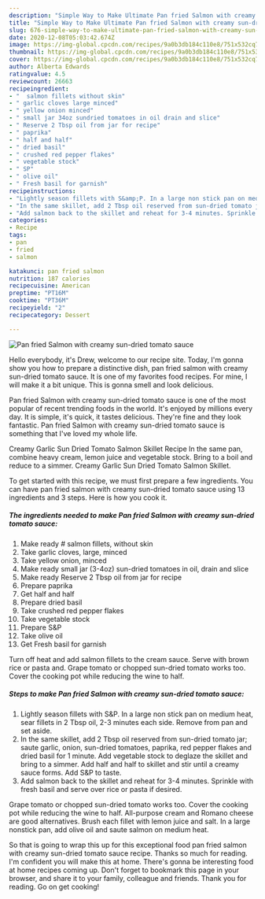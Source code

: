 ```yaml
---
description: "Simple Way to Make Ultimate Pan fried Salmon with creamy sun-dried tomato sauce"
title: "Simple Way to Make Ultimate Pan fried Salmon with creamy sun-dried tomato sauce"
slug: 676-simple-way-to-make-ultimate-pan-fried-salmon-with-creamy-sun-dried-tomato-sauce
date: 2020-12-08T05:03:42.674Z
image: https://img-global.cpcdn.com/recipes/9a0b3db184c110e8/751x532cq70/pan-fried-salmon-with-creamy-sun-dried-tomato-sauce-recipe-main-photo.jpg
thumbnail: https://img-global.cpcdn.com/recipes/9a0b3db184c110e8/751x532cq70/pan-fried-salmon-with-creamy-sun-dried-tomato-sauce-recipe-main-photo.jpg
cover: https://img-global.cpcdn.com/recipes/9a0b3db184c110e8/751x532cq70/pan-fried-salmon-with-creamy-sun-dried-tomato-sauce-recipe-main-photo.jpg
author: Alberta Edwards
ratingvalue: 4.5
reviewcount: 26663
recipeingredient:
- "  salmon fillets without skin"
- " garlic cloves large minced"
- " yellow onion minced"
- " small jar 34oz sundried tomatoes in oil drain and slice"
- " Reserve 2 Tbsp oil from jar for recipe"
- " paprika"
- " half and half"
- " dried basil"
- " crushed red pepper flakes"
- " vegetable stock"
- " SP"
- " olive oil"
- " Fresh basil for garnish"
recipeinstructions:
- "Lightly season fillets with S&amp;P. In a large non stick pan on medium heat, sear fillets in 2 Tbsp oil, 2-3 minutes each side. Remove from pan and set aside."
- "In the same skillet, add 2 Tbsp oil reserved from sun-dried tomato jar; saute garlic, onion, sun-dried tomatoes, paprika, red pepper flakes and dried basil for 1 minute. Add vegetable stock to deglaze the skillet and bring to a simmer. Add half and half to skillet and stir until a creamy sauce forms. Add S&amp;P to taste."
- "Add salmon back to the skillet and reheat for 3-4 minutes. Sprinkle with fresh basil and serve over rice or pasta if desired."
categories:
- Recipe
tags:
- pan
- fried
- salmon

katakunci: pan fried salmon 
nutrition: 187 calories
recipecuisine: American
preptime: "PT16M"
cooktime: "PT36M"
recipeyield: "2"
recipecategory: Dessert

---
```



![Pan fried Salmon with creamy sun-dried tomato sauce](https://img-global.cpcdn.com/recipes/9a0b3db184c110e8/751x532cq70/pan-fried-salmon-with-creamy-sun-dried-tomato-sauce-recipe-main-photo.jpg)

Hello everybody, it's Drew, welcome to our recipe site. Today, I'm gonna show you how to prepare a distinctive dish, pan fried salmon with creamy sun-dried tomato sauce. It is one of my favorites food recipes. For mine, I will make it a bit unique. This is gonna smell and look delicious.

Pan fried Salmon with creamy sun-dried tomato sauce is one of the most popular of recent trending foods in the world. It's enjoyed by millions every day. It is simple, it's quick, it tastes delicious. They're fine and they look fantastic. Pan fried Salmon with creamy sun-dried tomato sauce is something that I've loved my whole life.

Creamy Garlic Sun Dried Tomato Salmon Skillet Recipe In the same pan, combine heavy cream, lemon juice and vegetable stock. Bring to a boil and reduce to a simmer. Creamy Garlic Sun Dried Tomato Salmon Skillet.


To get started with this recipe, we must first prepare a few ingredients. You can have pan fried salmon with creamy sun-dried tomato sauce using 13 ingredients and 3 steps. Here is how you cook it.

<!--inarticleads1-->

##### The ingredients needed to make Pan fried Salmon with creamy sun-dried tomato sauce:

1. Make ready  # salmon fillets, without skin
1. Take  garlic cloves, large, minced
1. Take  yellow onion, minced
1. Make ready  small jar (3-4oz) sun-dried tomatoes in oil, drain and slice
1. Make ready  Reserve 2 Tbsp oil from jar for recipe
1. Prepare  paprika
1. Get  half and half
1. Prepare  dried basil
1. Take  crushed red pepper flakes
1. Take  vegetable stock
1. Prepare  S&amp;P
1. Take  olive oil
1. Get  Fresh basil for garnish


Turn off heat and add salmon fillets to the cream sauce. Serve with brown rice or pasta and. Grape tomato or chopped sun-dried tomato works too. Cover the cooking pot while reducing the wine to half. 

<!--inarticleads2-->

##### Steps to make Pan fried Salmon with creamy sun-dried tomato sauce:

1. Lightly season fillets with S&amp;P. In a large non stick pan on medium heat, sear fillets in 2 Tbsp oil, 2-3 minutes each side. Remove from pan and set aside.
1. In the same skillet, add 2 Tbsp oil reserved from sun-dried tomato jar; saute garlic, onion, sun-dried tomatoes, paprika, red pepper flakes and dried basil for 1 minute. Add vegetable stock to deglaze the skillet and bring to a simmer. Add half and half to skillet and stir until a creamy sauce forms. Add S&amp;P to taste.
1. Add salmon back to the skillet and reheat for 3-4 minutes. Sprinkle with fresh basil and serve over rice or pasta if desired.


Grape tomato or chopped sun-dried tomato works too. Cover the cooking pot while reducing the wine to half. All-purpose cream and Romano cheese are good alternatives. Brush each fillet with lemon juice and salt. In a large nonstick pan, add olive oil and saute salmon on medium heat. 

So that is going to wrap this up for this exceptional food pan fried salmon with creamy sun-dried tomato sauce recipe. Thanks so much for reading. I'm confident you will make this at home. There's gonna be interesting food at home recipes coming up. Don't forget to bookmark this page in your browser, and share it to your family, colleague and friends. Thank you for reading. Go on get cooking!
